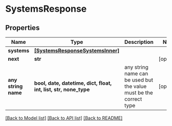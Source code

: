 # SystemsResponse


## Properties
Name | Type | Description | Notes
------------ | ------------- | ------------- | -------------
**systems** | [**[SystemsResponseSystemsInner]**](SystemsResponseSystemsInner.md) |  | 
**next** | **str** |  | [optional] 
**any string name** | **bool, date, datetime, dict, float, int, list, str, none_type** | any string name can be used but the value must be the correct type | [optional]

[[Back to Model list]](../README.md#documentation-for-models) [[Back to API list]](../README.md#documentation-for-api-endpoints) [[Back to README]](../README.md)


